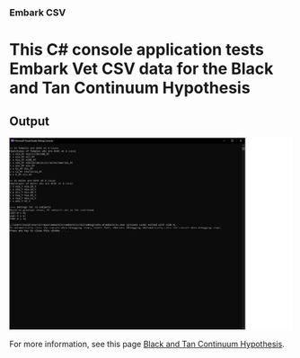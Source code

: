 ### Embark CSV
# This C# console application tests Embark Vet CSV data for the Black and Tan Continuum Hypothesis

## Output 
![Screen shot](screenshot.png)


For more information, see this page [Black and Tan Continuum Hypothesis](https://farmshepherds.com/index.php/2022/07/14/the-black-and-tan-continuum/).